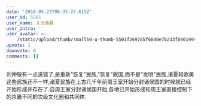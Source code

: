 ```yaml
---
date: '2018-05-23T08:35:27.615Z'
user_id: 5501
user_name: 关注诸夏
user_intro: ''
user_avatar: >-
    /static/upload/thumb/small50-u-thumb-5501f269785f6840e7b233f6901994a48e5b55768e8b.png
upvote: 1
downvote: 0
comments: []
---
```


刘仲敬有一点说错了,是重新"恢复"民族,"恢复"故国,而不是"发明"民族,诸夏和欧美这些民族还不一样,诸夏民族在上古几千年前周王室开始分封诸侯国的时候就已经开始形成并存在了.自周王室分封诸侯国开始,各地已开始形成和周王室直接控制下的京畿不同的次级文化圈和共同体.
